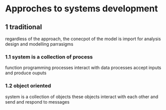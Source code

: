 # Approches to systems development
## 1 traditional
regardless of the approach, the conecpot of the model is import for analysis design and modelling parrasigms

### 1.1 system is a collection of process
function programming
processes interact with data
processes accept inputs and produce ouputs

### 1.2 object oriented
system is a collection of objects
these objects interact with each other
and send and respond to messages
